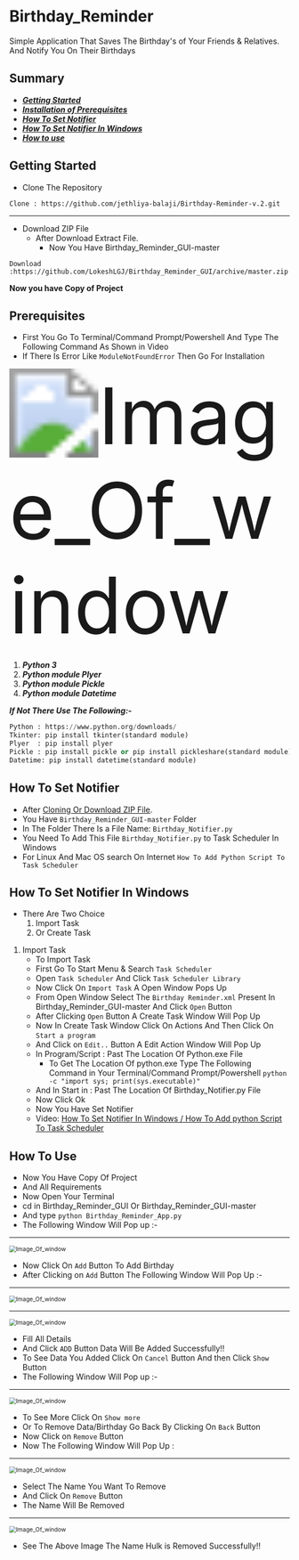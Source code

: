 # Birthday_Reminder

Simple Application That Saves The Birthday's of Your Friends & Relatives.
And Notify You On Their Birthdays

## Summary

- [_**Getting Started**_](#getting-started)
- [_**Installation of Prerequisites**_](#prerequisites)
- [_**How To Set Notifier**_](#how-to-set-notifier)
- [_**How To Set Notifier In Windows**_](#how-to-set-notifier-in-windows)
- [_**How to use**_](#how-to-use)



## Getting Started

- Clone The Repository

 ````
Clone : https://github.com/jethliya-balaji/Birthday-Reminder-v.2.git
 ````
---

- Download ZIP File
  - After Download Extract File.  
    - Now You Have Birthday_Reminder_GUI-master

 ````
Download :https://github.com/LokeshLGJ/Birthday_Reminder_GUI/archive/master.zip 
 ````

**Now you have Copy of Project**



## Prerequisites

- First You Go To Terminal/Command Prompt/Powershell  And Type The Following Command As Shown in Video
- If There Is Error Like ``ModuleNotFoundError`` Then Go For Installation

<img src="imgs/Birth.gif" alt="Image_Of_window" style="zoom:1000%;" />

1. _**Python 3**_  
1. _**Python module Plyer**_  
1. _**Python module Pickle**_
1. _**Python module Datetime**_

_**If Not There Use The Following:-**_

````python
Python : https://www.python.org/downloads/
Tkinter: pip install tkinter(standard module)
Plyer  : pip install plyer
Pickle : pip install pickle or pip install pickleshare(standard module)
Datetime: pip install datetime(standard module)
````

## How To Set Notifier

- After [Cloning Or Download ZIP File](#getting-started).  
- You Have ``Birthday_Reminder_GUI-master`` Folder
- In The Folder There Is a File Name: ``Birthday_Notifier.py``
- You Need To Add This File ``Birthday_Notifier.py`` to Task Scheduler In Windows
- For Linux And Mac OS search On Internet ``How To Add Python Script To Task Scheduler``

## How To Set Notifier In Windows
- There Are Two Choice 
  1. Import Task
  2. Or Create Task
  
1. Import Task
    - To Import Task
    - First Go To Start Menu & Search ``Task Scheduler``
    - Open ``Task Scheduler`` And Click ``Task Scheduler Library``
    - Now Click On ``Import Task`` A Open Window Pops Up
    - From Open Window Select The ``Birthday Reminder.xml`` Present In Birthday_Reminder_GUI-master And Click ``Open`` Button
    - After Clicking ``Open`` Button  A Create Task Window  Will Pop Up
    - Now In  Create Task Window  Click On Actions  And Then Click On ``Start a program`` 
    - And Click on ``Edit..``  Button  A Edit Action Window  Will Pop Up
    - In  Program/Script : Past The Location Of Python.exe File 
      - To Get The Location Of python.exe Type The Following Command in Your Terminal/Command Prompt/Powershell   ``python -c "import sys; print(sys.executable)"``
    - And In  Start in :  Past The Location Of  Birthday_Notifier.py File
    - Now Click Ok  
    - Now You Have Set Notifier 
    - Video: [How To Set Notifier In Windows / How To Add python Script To Task Scheduler ](https://github.com/LokeshLGJ/Birthday_Reminder_GUI/blob/master/imgs/Birthday_Notifier.mp4?raw=true)
    
    
## How To Use

- Now You Have Copy Of Project
- And All Requirements 
- Now Open Your Terminal
- cd in Birthday_Reminder_GUI Or Birthday_Reminder_GUI-master
- And type ``python Birthday_Reminder_App.py``
- The Following Window Will Pop up :-
---

<img src="imgs/Birth_img1.png" alt="Image_Of_window" style="zoom:75%;" />

- Now Click On ``Add`` Button To Add Birthday
- After Clicking on ``Add`` Button The Following Window Will Pop Up :-
---

<img src="imgs/Birth_img2.png" alt="Image_Of_window" style="zoom:75%;" />

---

<img src="imgs/Birth_img3.png" alt="Image_Of_window" style="zoom: 75%;" />

- Fill All Details
- And Click `` ADD `` Button Data Will Be Added Successfully!!
- To See Data You Added Click On ``Cancel`` Button And then Click ``Show`` Button
- The Following Window Will Pop up :-
---

<img src="imgs/Birth_img4.png" alt="Image_Of_window" style="zoom:75%;" />

- To See More Click On ``Show more``
- Or To Remove Data/Birthday Go Back By Clicking On ``Back`` Button
- Now Click on ``Remove`` Button
- Now The Following Window Will Pop Up :
---

<img src="imgs/Birth_img5.png" alt="Image_Of_window" style="zoom:75%;" />

- Select The Name You Want To Remove
- And Click On ``Remove`` Button
- The Name Will Be Removed 
---

<img src="imgs/Birth_img6.png" alt="Image_Of_window" style="zoom:75%;" />

- See The Above Image The Name Hulk is Removed Successfully!!
